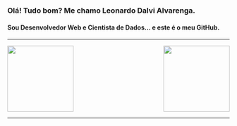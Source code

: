 ### Olá! Tudo bom? Me chamo Leonardo Dalvi Alvarenga.

#### Sou Desenvolvedor Web e Cientista de Dados... e este é o meu GitHub.

-----

<div>
<img height="150em" src="https://github-readme-stats.vercel.app/api?username=leonardodalvi&show_icons=true&theme=ayu-mirage" />

<img align="right" height="150em" src="https://github-readme-stats.vercel.app/api/top-langs/?username=leonardodalvi&layout=compact" />
</div>
  
-----

<!--
**leonardodalvi/leonardodalvi** is a ✨ _special_ ✨ repository because its `README.md` (this file) appears on your GitHub profile.

Here are some ideas to get you started:

- 🔭 I’m currently working on ...
- 🌱 I’m currently learning ...
- 👯 I’m looking to collaborate on ...
- 🤔 I’m looking for help with ...
- 💬 Ask me about ...
- 📫 How to reach me: ...
- 😄 Pronouns: ...
- ⚡ Fun fact: ...
-->
